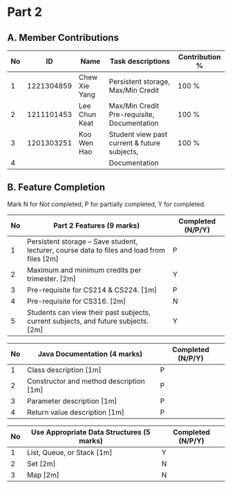 # Part 2

## A. Member Contributions

No | ID         | Name                     | Task descriptions                            | Contribution %
-- | ---------- | ------------------------ | ---------------------------------------------| --------------
1  |1221304859  | Chew Xie Yang            | Persistent storage, Max/Min Credit           | 100 %
2  |1211101453  | Lee Chun Keat            | Max/Min Credit Pre-requisite, Documentation  | 100 %
3  |1201303251  | Koo Wen Hao              | Student view past current & future subjects, | 100 %
4  |            |                          | Documentation                                |


## B. Feature Completion

Mark N for Not completed, P for partially completed, Y for completed. 

No | Part 2 Features (9 marks)                                                                   | Completed (N/P/Y)
-- | ------------------------------------------------------------------------------------------- | -----------------
1  | Persistent storage – Save student, lecturer, course data to files and load from files [2m]  | P
2  | Maximum and minimum credits per trimester.  [2m]                                            | Y 
3  | Pre-requisite for CS214 & CS224. [1m]                                                       | P
4  | Pre-requisite for CS316. [2m]                                                               | N
5  | Students can view their past subjects, current subjects, and future subjects. [2m]          | Y


No | Java Documentation (4 marks)             | Completed (N/P/Y)
-- | ---------------------------------------- | ---------------
1  | Class description [1m]                   | P
2  | Constructor and method description [1m]  | P
3  | Parameter description [1m]               | P
4  | Return value description [1m]            | P


No | Use Appropriate Data Structures (5 marks) | Completed (N/P/Y)
-- | ----------------------------------------- | -----------------
1  | List, Queue, or Stack [1m]                | Y
2  | Set [2m]                                  | N
3  | Map [2m]                                  | N

